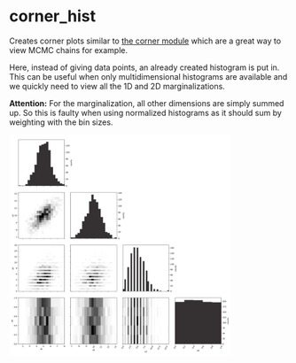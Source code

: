 # corner_hist

Creates corner plots similar to [the corner module](https://github.com/dfm/corner.py) which are a great way
to view MCMC chains for example.

Here, instead of giving data points, an already created histogram is put in.
This can be useful when only multidimensional histograms are available and we
quickly need to view all the 1D and 2D marginalizations.

**Attention:** For the marginalization, all other dimensions are simply summed up.
So this is faulty when using normalized histograms as it should sum by weighting with the bin sizes.

<img src="./corner_hist_demo.png" width=400px>
